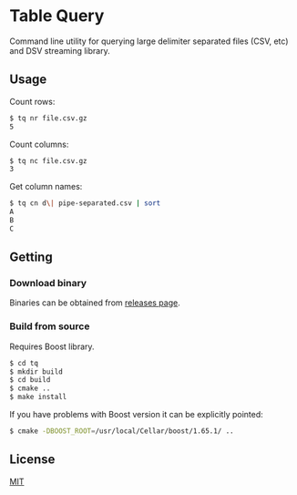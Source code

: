 # Table Query

Command line utility for querying large delimiter separated files (CSV, etc)
and DSV streaming library.

## Usage

Count rows:

```bash
$ tq nr file.csv.gz
5
```

Count columns:

```bash
$ tq nc file.csv.gz
3
```

Get column names:

```bash
$ tq cn d\| pipe-separated.csv | sort
A
B
C
```

## Getting

### Download binary

Binaries can be obtained from
[releases page](https://github.com/vlasenkov/tq/releases).

### Build from source

Requires Boost library.

```bash
$ cd tq
$ mkdir build
$ cd build
$ cmake ..
$ make install
```

If you have problems with Boost version it can be explicitly pointed:

```bash
$ cmake -DBOOST_ROOT=/usr/local/Cellar/boost/1.65.1/ ..
```

## License

[MIT](LICENSE)